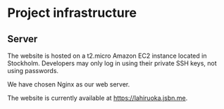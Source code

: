 # Project infrastructure

## Server

The website is hosted on a t2.micro Amazon EC2 instance located in Stockholm. Developers may only log in using their private SSH keys, not using passwords.

We have chosen Nginx as our web server.

The website is currently available at https://lahiruoka.jsbn.me.
